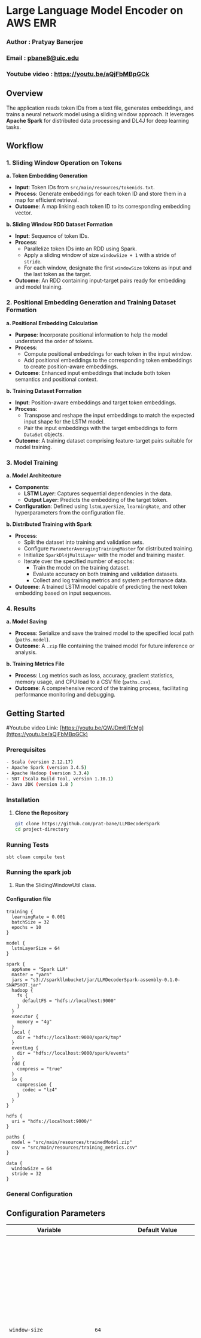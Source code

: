 # Large Language Model Encoder on AWS EMR

### Author : Pratyay Banerjee
### Email : pbane8@uic.edu

### Youtube video : https://youtu.be/aQjFbMBpGCk

## Overview

The application reads token IDs from a text file, generates embeddings, and trains a neural network model using a sliding window approach. It leverages **Apache Spark** for distributed data processing and DL4J for deep learning tasks.

## Workflow

### 1. Sliding Window Operation on Tokens

**a. Token Embedding Generation**

- **Input**: Token IDs from `src/main/resources/tokenids.txt`.
- **Process**: Generate embeddings for each token ID and store them in a map for efficient retrieval.
- **Outcome**: A map linking each token ID to its corresponding embedding vector.

**b. Sliding Window RDD Dataset Formation**

- **Input**: Sequence of token IDs.
- **Process**:
  - Parallelize token IDs into an RDD using Spark.
  - Apply a sliding window of size `windowSize + 1` with a stride of `stride`.
  - For each window, designate the first `windowSize` tokens as input and the last token as the target.
- **Outcome**: An RDD containing input-target pairs ready for embedding and model training.

### 2. Positional Embedding Generation and Training Dataset Formation

**a. Positional Embedding Calculation**

- **Purpose**: Incorporate positional information to help the model understand the order of tokens.
- **Process**:
  - Compute positional embeddings for each token in the input window.
  - Add positional embeddings to the corresponding token embeddings to create position-aware embeddings.
- **Outcome**: Enhanced input embeddings that include both token semantics and positional context.

**b. Training Dataset Formation**

- **Input**: Position-aware embeddings and target token embeddings.
- **Process**:
  - Transpose and reshape the input embeddings to match the expected input shape for the LSTM model.
  - Pair the input embeddings with the target embeddings to form `DataSet` objects.
- **Outcome**: A training dataset comprising feature-target pairs suitable for model training.

### 3. Model Training

**a. Model Architecture**

- **Components**:
  - **LSTM Layer**: Captures sequential dependencies in the data.
  - **Output Layer**: Predicts the embedding of the target token.
- **Configuration**: Defined using `lstmLayerSize`, `learningRate`, and other hyperparameters from the configuration file.

**b. Distributed Training with Spark**

- **Process**:
  - Split the dataset into training and validation sets.
  - Configure `ParameterAveragingTrainingMaster` for distributed training.
  - Initialize `SparkDl4jMultiLayer` with the model and training master.
  - Iterate over the specified number of epochs:
    - Train the model on the training dataset.
    - Evaluate accuracy on both training and validation datasets.
    - Collect and log training metrics and system performance data.
- **Outcome**: A trained LSTM model capable of predicting the next token embedding based on input sequences.

### 4. Results

**a. Model Saving**

- **Process**: Serialize and save the trained model to the specified local path (`paths.model`).
- **Outcome**: A `.zip` file containing the trained model for future inference or analysis.

**b. Training Metrics File**

- **Process**: Log metrics such as loss, accuracy, gradient statistics, memory usage, and CPU load to a CSV file (`paths.csv`).
- **Outcome**: A comprehensive record of the training process, facilitating performance monitoring and debugging.


## Getting Started

#Youtube video Link: [https://youtu.be/QWJDm6ITcMg](https://youtu.be/aQjFbMBpGCk)

### Prerequisites

```bash
- Scala (version 2.12.17)
- Apache Spark (version 3.4.5)
- Apache Hadoop (version 3.3.4)
- SBT (Scala Build Tool, version 1.10.1)
- Java JDK (version 1.8 )
```
### Installation

1. **Clone the Repository**
   ```bash
   git clone https://github.com/prat-bane/LLMDecoderSpark
   cd project-directory
   ```
### Running Tests
```
sbt clean compile test
```

### Running the spark job

1) Run the SlidingWindowUtil class.
   

#### Configuration file
```
training {
  learningRate = 0.001
  batchSize = 32
  epochs = 10
}

model {
  lstmLayerSize = 64
}

spark {
  appName = "Spark LLM"
  master = "yarn"
  jars = "s3://sparkllmbucket/jar/LLMDecoderSpark-assembly-0.1.0-SNAPSHOT.jar"
  hadoop {
    fs {
      defaultFS = "hdfs://localhost:9000"
    }
  }
  executor {
    memory = "4g"
  }
  local {
    dir = "hdfs://localhost:9000/spark/tmp"
  }
  eventLog {
    dir = "hdfs://localhost:9000/spark/events"
  }
  rdd {
    compress = "true"
  }
  io {
    compression {
      codec = "lz4"
    }
  }
}

hdfs {
  uri = "hdfs://localhost:9000/"
}

paths {
  model = "src/main/resources/trainedModel.zip"
  csv = "src/main/resources/training_metrics.csv"
}

data {
  windowSize = 64
  stride = 32
}

```

### General Configuration

## Configuration Parameters

| **Variable**                   | **Default Value**                                | **Description**                                                                                                                                                                                                                                                                                                                                                                                                                                                                                                                                                       |
|--------------------------------|--------------------------------------------------|-----------------------------------------------------------------------------------------------------------------------------------------------------------------------------------------------------------------------------------------------------------------------------------------------------------------------------------------------------------------------------------------------------------------------------------------------------------------------------------------------------------------------------------------------------------------------|
| `window-size`                  | `64`                                             | **Purpose:** Defines the size of the sliding window used during data preparation. <br> **Impact:** Determines how many tokens are considered together, affecting the model's ability to learn from sequential data. A larger window size captures more context, allowing the model to learn longer-term dependencies, but it increases computational load and memory usage.                                                                                                                |
| `stride`                       | `32`                                             | **Purpose:** Specifies the step size by which the sliding window moves across the dataset. <br> **Impact:** Controls the overlap between consecutive windows. Smaller strides result in more overlapping windows, increasing the number of training samples and potentially improving the model's learning but also increasing processing time and resource consumption.                                                                                |
| `lstm-layer-size`              | `64`                                             | **Purpose:** Determines the number of units (neurons) in the LSTM layer of the neural network. <br> **Impact:** Affects the model's capacity to learn complex patterns and dependencies in the data. Larger sizes enhance the model's expressive power but increase the risk of overfitting and require more computational resources for training and inference.                                                                                                                             |
| `learning-rate`                | `0.001`                                          | **Purpose:** Controls the step size for updating model parameters during training. <br> **Impact:** Balances convergence speed and training stability. A learning rate that's too high can cause the model to overshoot minima, leading to divergence, while too low a rate can result in slow convergence and getting stuck in suboptimal solutions. Finding an optimal learning rate is essential for effective training.                                                        |
| `epochs`                       | `10`                                             | **Purpose:** Specifies the number of complete passes through the entire training dataset. <br> **Impact:** More epochs allow the model to learn more from the data, potentially improving accuracy. However, excessive epochs can lead to overfitting, where the model learns the training data too well and performs poorly on unseen data. It's important to monitor performance on a validation set to determine the appropriate number of epochs.                                         |
| `batch-size`                   | `32`                                             | **Purpose:** Determines the number of samples processed before updating the model's internal parameters. <br> **Impact:** Affects training stability and computational efficiency. Larger batch sizes can make better use of parallel hardware and lead to faster training times but require more memory. Smaller batch sizes provide more frequent updates but can result in noisier gradient estimates.                                               |
| `embedding-size`               | *(Defined elsewhere)*                            | **Purpose:** Sets the dimensionality of the vector embeddings generated for each token. <br> **Impact:** Higher embedding sizes capture more nuanced semantic relationships but demand more memory and computational power. Balances representation richness with resource utilization. Although not specified in `application.conf`, this parameter is crucial for defining the embedding layer's output size.                                         |
| `spark.appName`                | `"Spark LLM"`                                    | **Purpose:** Specifies the name of the Spark application. <br> **Impact:** Used for identification in the Spark UI and logs, helping in monitoring and debugging. A meaningful application name makes it easier to track and manage multiple jobs in a cluster environment.                                                                                                                                                                  |
| `spark.master`                 | `"yarn"`                                         | **Purpose:** Defines the master URL for the Spark cluster. <br> **Impact:** Determines where the Spark application will run. Setting it to `"yarn"` allows the application to run on a Hadoop YARN cluster. Changing this to `"local[*]"` runs the application locally, which is useful for development and testing but not suitable for large-scale data processing.                                                                               |
| `spark.executor.memory`        | `"4g"`                                           | **Purpose:** Allocates memory per executor process in Spark. <br> **Impact:** Affects the application's ability to handle larger datasets and perform computations efficiently. Insufficient memory may lead to out-of-memory errors, while excessive allocation can waste resources. Balancing executor memory is essential for optimal performance.                                                                                                   |
| `spark.rdd.compress`           | `"true"`                                         | **Purpose:** Enables compression of serialized RDD partitions. <br> **Impact:** Reduces the amount of memory and disk space used by RDDs, potentially improving performance when network and disk I/O are bottlenecks. However, compression adds CPU overhead, so the benefits depend on the specific workload and cluster configuration.                                                                                                        |
| `spark.io.compression.codec`   | `"lz4"`                                          | **Purpose:** Specifies the codec used for compressing internal data in Spark. <br> **Impact:** Affects the speed and efficiency of data compression and decompression. The `"lz4"` codec offers a good balance between compression speed and ratio, benefiting applications where I/O performance is critical. Selecting the appropriate codec can optimize resource utilization.                                                                |
| `hdfs.uri`                     | `"hdfs://localhost:9000/"`                       | **Purpose:** Defines the base URI for the Hadoop Distributed File System (HDFS). <br> **Impact:** Determines where the application reads input data from and writes output data to. Correct configuration is essential for successful data access and storage operations in a distributed environment.                                                                                                                                    |                                                                                                                                     
| `paths.model`                  | `"src/main/resources/trainedModel.zip"`          | **Purpose:** Specifies the local path where the trained model will be saved. <br> **Impact:** Allows the user to locate and load the trained model for inference or further analysis. Ensure that the path is writable and that sufficient storage space is available.                                                                                                                                 |
| `paths.csv`                    | `"src/main/resources/training_metrics.csv"`      | **Purpose:** Specifies the local path where the training metrics CSV file will be saved. <br> **Impact:** Enables tracking and analysis of training performance over epochs. Access to this file is important for diagnosing training issues and improving model performance.                                                                                                                         |


### 5. Training Metrics CSV Details

The `training_metrics.csv` file contains detailed metrics for each training epoch. Below is a description of each column in the CSV file:

| **Column**               | **Description**                                                                                                                                                                                                                                                                                                                                                                                                                                                                                                                                                         |
|--------------------------|-------------------------------------------------------------------------------------------------------------------------------------------------------------------------------------------------------------------------------------------------------------------------------------------------------------------------------------------------------------------------------------------------------------------------------------------------------------------------------------------------------------------------------------------------------------------------|
| `Epoch`                  | The current epoch number during training.                                                                                                                                                                                                                                                                                                                                                                                                                                                                                                                              |
| `TimeStamp`              | The duration of the epoch in milliseconds.                                                                                                                                                                                                                                                                                                                                                                                                                                                                                                                                 |
| `TrainingLoss`           | The loss value computed on the training dataset for the current epoch.                                                                                                                                                                                                                                                                                                                                                                                                                                                                                               |
| `TrainingAccuracy`       | The accuracy of the model on the training dataset for the current epoch.                                                                                                                                                                                                                                                                                                                                                                                                                                                                                             |
| `ValidationAccuracy`     | The accuracy of the model on the validation dataset for the current epoch.                                                                                                                                                                                                                                                                                                                                                                                                                                                                                           |
| `meanGradientMagnitude`  | The mean magnitude of gradients computed during training, indicating the average size of gradient updates.                                                                                                                                                                                                                                                                                                                                                                                                                                                                   |
| `maxGradientMagnitude`   | The maximum gradient magnitude observed during training, useful for detecting exploding gradients.                                                                                                                                                                                                                                                                                                                                                                                                                                                                       |
| `minGradientMagnitude`   | The minimum gradient magnitude observed during training, useful for detecting vanishing gradients.                                                                                                                                                                                                                                                                                                                                                                                                                                                                       |
| `gradientVariance`       | The variance of gradient magnitudes, providing insight into the stability of gradient updates.                                                                                                                                                                                                                                                                                                                                                                                                                                                                           |
| `LearningRate`           | The current learning rate used by the optimizer during training.                                                                                                                                                                                                                                                                                                                                                                                                                                                                                                       |
| `UsedMemoryMB`           | The amount of memory currently used by the JVM in megabytes.                                                                                                                                                                                                                                                                                                                                                                                                                                                                                                           |
| `TotalMemoryMB`          | The total memory available to the JVM in megabytes.                                                                                                                                                                                                                                                                                                                                                                                                                                                                                                                     |
| `MaxMemoryMB`            | The maximum memory that the JVM will attempt to use, in megabytes.                                                                                                                                                                                                                                                                                                                                                                                                                                                                                                      |
| `totalShuffleReadBytes`  | The total number of bytes read during shuffle operations in Spark, indicating data movement across the cluster.                                                                                                                                                                                                                                                                                                                                                                                                                                                           |
| `totalShuffleWriteBytes` | The total number of bytes written during shuffle operations in Spark.                                                                                                                                                                                                                                                                                                                                                                                                                                                                                                   |
| `maxTaskDuration`        | The maximum duration of any single task within the epoch, in milliseconds. Useful for identifying long-running tasks.                                                                                                                                                                                                                                                                                                                                                                                                                                                      |
| `minTaskDuration`        | The minimum duration of any single task within the epoch, in milliseconds. Useful for identifying unusually short tasks.                                                                                                                                                                                                                                                                                                                                                                                                                                                 |
| `avgTaskDuration`        | The average duration of tasks within the epoch, in milliseconds. Provides an overall view of task performance.                                                                                                                                                                                                                                                                                                                                                                                                                                                           |
| `failedTaskCount`        | The number of tasks that failed during the epoch. Helps in monitoring the reliability of the training process.                                                                                                                                                                                                                                                                                                                                                                                                                                                           |
| `processCpuLoad`         | The CPU load of the Spark driver process as a percentage. Indicates how much CPU resource the process is utilizing.                                                                                                                                                                                                                                                                                                                                                                                                                                                         |
| `systemCpuLoad`          | The overall CPU load of the system as a percentage. Reflects the general CPU usage across all processes on the machine. 
